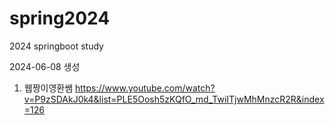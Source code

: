 # spring2024
2024 springboot study

2024-06-08 생성

1. 웹짱이영환쌤
https://www.youtube.com/watch?v=P9zSDAkJ0k4&list=PLE5Oosh5zKQfO_md_TwiITjwMhMnzcR2R&index=126


